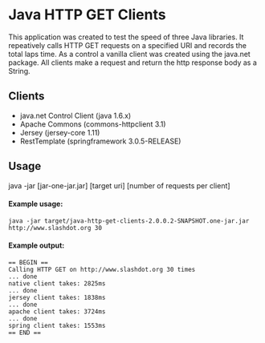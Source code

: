 # Java HTTP GET Clients

This application was created to test the speed of three Java libraries. It repeatively calls HTTP GET requests on a specified URI and records the total laps time. As a control a vanilla client was created using the java.net package. All clients make a request and return the http response body as a String.    

## Clients
- java.net Control Client (java 1.6.x)
- Apache Commons (commons-httpclient 3.1)
- Jersey (jersey-core 1.11)
- RestTemplate (springframework 3.0.5-RELEASE)

## Usage
java -jar [jar-one-jar.jar] [target uri] [number of requests per client]

#### Example usage:
```
java -jar target/java-http-get-clients-2.0.0.2-SNAPSHOT.one-jar.jar http://www.slashdot.org 30 
```
#### Example output: 
```
== BEGIN ==  
Calling HTTP GET on http://www.slashdot.org 30 times  
... done  
native client takes: 2825ms  
... done  
jersey client takes: 1838ms  
... done  
apache client takes: 3724ms  
... done  
spring client takes: 1553ms  
== END ==  
```
